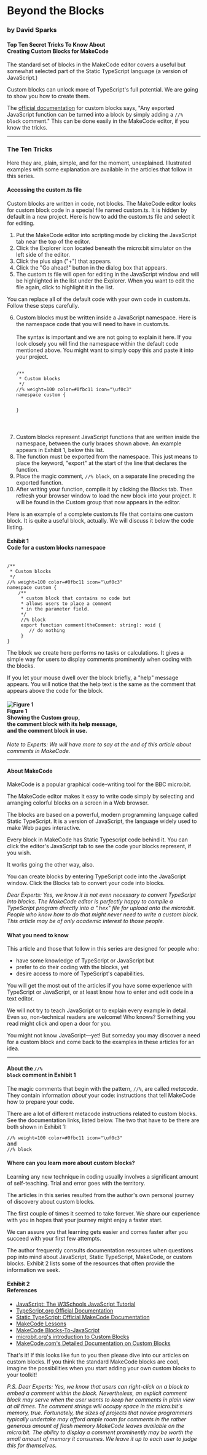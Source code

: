 <h1> Beyond the Blocks</h1>
<h3>by David Sparks</h3>
<h4>Top Ten Secret Tricks To Know About<br>Creating Custom Blocks for MakeCode</h4>


The standard set of blocks in the MakeCode editor covers a useful but somewhat selected part of the Static TypeScript language (a version of JavaScript.)

Custom blocks can unlock more of TypeScript's full potential. We are going to show you how to create them.

The [official documentation](https://makecode.microbit.org/blocks/custom) for custom blocks says, "Any exported JavaScript function can be turned into a block by simply adding a <code>//% block</code> comment." This can be done easily in the MakeCode editor, if you know the tricks.

---

### The Ten Tricks

Here they are, plain, simple, and for the moment, unexplained. Illustrated examples with some explanation are available in the articles that follow in this series.

#### Accessing the custom.ts file

Custom blocks are written in code, not blocks. The MakeCode editor looks for custom block code in a special file named custom.ts. It is hidden by default in a new project. Here is how to add the custom.ts file and select it for editing.

<ol>
<li>Put the MakeCode editor into scripting mode by clicking the JavaScript tab near the top of the editor.</li>
<li>Click the Explorer icon located beneath the micro:bit simulator on the left side of the editor.</li>
<li>Click the plus sign ("+") that appears.</li>
<li>Click the "Go ahead!" button in the dialog box that appears.</li>
<li>The custom.ts file will open for editing in the JavaScript window and will be highlighted in the list under the Explorer. When you want to edit the file again, click to highlight it in the list.</li>
</ol>

You can replace all of the default code with your own code in custom.ts. Follow these steps carefully.

<ol start="6">
<li>Custom blocks must be written inside a JavaScript namespace. Here is the namespace code that you will need to have in custom.ts.<br><br>The syntax is important and we are not going to explain it here. If you look closely you will find the namespace within the default code mentioned above. You might want to simply copy this and paste it into your project.
<pre><code>
/**
 * Custom blocks
 */
//% weight=100 color=#0fbc11 icon="\uf0c3"
namespace custom {

}

</code></pre></li>
<li>Custom blocks represent JavaScript functions that are written inside the namespace, between the curly braces shown above. An example appears in Exhibit 1, below this list.</li>
<li>The function must be exported from the namespace. This just means to place the keyword, "export" at the start of the line that declares the function.</li>
<li>Place the magic comment, <code>//% block</code>, on a separate line preceding the exported function.</li>
<li>After writing your function, compile it by clicking the Blocks tab. Then refresh your browser window to load the new block into your project. It will be found in the Custom group that now appears in the editor.</li>
</ol>

Here is an example of a complete custom.ts file that contains one custom block. It is quite a useful block, actually. We will discuss it below the code listing.

<h4>Exhibit 1<br>Code for a custom blocks namespace</h4>
<pre><code>
/**
 * Custom blocks
 */
//% weight=100 color=#0fbc11 icon="\uf0c3"
namespace custom {
    /**
     * custom block that contains no code but
     * allows users to place a comment 
     * in the parameter field.
     */
     //% block
     export function comment(theComment: string): void {
        // do nothing
     }
}
</code></pre>

The block we create here performs no tasks or calculations. It gives a simple way for users to display comments prominently when coding with the blocks. 

If you let your mouse dwell over the block briefly, a "help" message appears. You will notice that the help text is the same as the comment that appears above the code for the block.

<h4><img alt="Figure 1" src="https://raw.githubusercontent.com/IowaDave/Custom-Blocks-Top-Ten-Tricks/master/images/Figure%201.png"><br>Figure 1<br>Showing the Custom group,<br>the comment block with its help message,<br>and the comment block in use.</h4>

*Note to Experts: We will have more to say at the end of this article about comments in MakeCode.*

---

#### About MakeCode

MakeCode is a popular graphical code-writing tool for the BBC micro:bit.

The MakeCode editor makes it easy to write code simply by selecting and arranging colorful blocks on a screen in a Web browser.

The blocks are based on a powerful, modern programming language called Static TypeScript. It is a version of JavaScript, the language widely used to make Web pages interactive.

Every block in MakeCode has Static Typescript code behind it. You can click the editor's JavaScript tab to see the code your blocks represent, if you wish.

It works going the other way, also.

You can create blocks by entering TypeScript code into the JavaScript window. Click the Blocks tab to convert your code into blocks.

*Dear Experts: Yes, we know it is not even necessary to convert TypeScript into blocks. The MakeCode editor is perfectly happy to compile a TypeScript program directly into a ".hex" file for upload onto the micro:bit. People who know how to do that might never need to write a custom block. This article may be of only academic interest to those people.*

#### What you need to know

This article and those that follow in this series are designed for people who:

<ul>
  <li>have some knowledge of TypeScript or JavaScript but</li>
  <li>prefer to do their coding with the blocks, yet</li>
  <li>desire access to more of TypeScript's capabilities.</li>
</ul>

You will get the most out of the articles if you have some experience with TypeScript or JavaScript, or at least know how to enter and edit code in a text editor.

We will not try to teach JavaScript or to explain every example in detail. Even so, non-technical readers are welcome! Who knows? Something you read might click and open a door for you.

You might not know JavaScript&mdash;yet! But someday you may discover a need for a custom block and come back to the examples in these articles for an idea.

---

#### About the <code>//% block</code> comment in Exhibit 1

The magic comments that begin with the pattern, <code>//%</code>, are called <em>metacode</em>. They contain information <em>about</em> your code: instructions that tell MakeCode how to prepare your code. 

There are a lot of different metacode instructions related to custom blocks. See the documentation links, listed below. The two that have to be there are both shown in Exhibit 1:

<pre><code>//% weight=100 color=#0fbc11 icon="\uf0c3"</code>
and
<code>//% block</code></pre>

#### Where can you learn more about custom blocks?

Learning any new technique in coding usually involves a significant amount of self-teaching. Trial and error goes with the territory. 

The articles in this series resulted from the author's own personal journey of discovery about custom blocks. 

The first couple of times it seemed to take forever. We share our experience with you in hopes that your journey might enjoy a faster start. 

We can assure you that learning gets easier and comes faster after you succeed with your first few attempts.

The author frequently consults documentation resources when questions pop into mind about JavaScript, Static TypeScript, MakeCode, or custom blocks. Exhibit 2 lists some of the resources that often provide the information we seek.

<h4>Exhibit 2<br>References</h4>
<ul>
<li><a href="https://www.w3schools.com/js/">JavaScript: The W3Schools JavaScript Tutorial</a></li>
<li><a href="https://www.typescriptlang.org/docs/home.html">TypeScript.org Official Documentation</a></li>
<li><a href="https://makecode.com/language">Static TypeScript: Official MakeCode Documentation</a></li>
<li><a href="https://makecode.microbit.org/lessons">MakeCode Lessons</a></li>
<li><a href="https://makecode.microbit.org/courses/blocks-to-javascript">MakeCode Blocks-To-JavaScript</a></li>
<li><a href="https://makecode.microbit.org/blocks/custom">microbit.org's introduction to Custom Blocks</a></li>
<li><a href="https://makecode.com/defining-blocks">MakeCode.com's Detailed Documentation on Custom Blocks</a></li>
</ul>

That's it! If this looks like fun to you then please dive into our articles on custom blocks. If you think the standard MakeCode blocks are cool, imagine the possibilities when you start adding your own custom blocks to your toolkit!

*P.S. Dear Experts: Yes, we know that users can right-click on a block to embed a comment within the block. Nevertheless, an explicit comment block may serve when the user wants to keep her comments in plain view at all times. The comment strings will occupy space in the micro:bit's memory, true. Fortunately, the sizes of projects that novice programmers typically undertake may afford ample room for comments in the rather generous amount of flash memory MakeCode leaves available on the micro:bit. The ability to display a comment prominently may be worth the small amount of memory it consumes. We leave it up to each user to judge this for themselves.*
